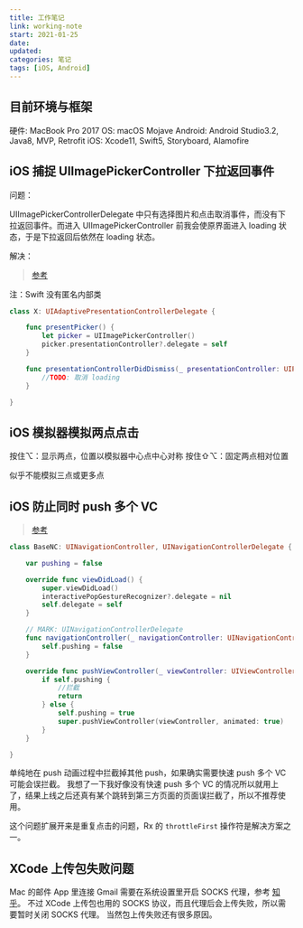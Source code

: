 ```yaml
---
title: 工作笔记
link: working-note
start: 2021-01-25
date: 
updated: 
categories: 笔记
tags: [iOS, Android]
---
```


## 目前环境与框架

硬件: MacBook Pro 2017
OS: macOS Mojave
Android: Android Studio3.2, Java8, MVP, Retrofit
iOS: Xcode11, Swift5, Storyboard, Alamofire

## iOS 捕捉 UIImagePickerController 下拉返回事件

问题：

UIImagePickerControllerDelegate 中只有选择图片和点击取消事件，而没有下拉返回事件。而进入 UIImagePickerController 前我会使原界面进入 loading 状态，于是下拉返回后依然在 loading 状态。

解决：

> [参考](https://stackoverflow.com/questions/60809825/detect-if-imagepickercontroller-is-closed-with-swipe-down-gesture-with-objective)

注：Swift 没有匿名内部类

```swift
class X: UIAdaptivePresentationControllerDelegate {

    func presentPicker() {
        let picker = UIImagePickerController()
        picker.presentationController?.delegate = self
    }

    func presentationControllerDidDismiss(_ presentationController: UIPresentationController) {
        //TODO: 取消 loading
    }

}
```

## iOS 模拟器模拟两点点击

按住⌥：显示两点，位置以模拟器中心点中心对称
按住⇧⌥：固定两点相对位置

似乎不能模拟三点或更多点

## iOS 防止同时 push 多个 VC

> [参考](https://blog.csdn.net/qq_32117417/article/details/82868459)

```swift
class BaseNC: UINavigationController, UINavigationControllerDelegate {

    var pushing = false

    override func viewDidLoad() {
        super.viewDidLoad()
        interactivePopGestureRecognizer?.delegate = nil
        self.delegate = self
    }

    // MARK: UINavigationControllerDelegate
    func navigationController(_ navigationController: UINavigationController, didShow viewController: UIViewController, animated: Bool) {
        self.pushing = false
    }

    override func pushViewController(_ viewController: UIViewController, animated: Bool) {
        if self.pushing {
            //拦截
            return
        } else {
            self.pushing = true
            super.pushViewController(viewController, animated: true)
        }
    }

}
```

单纯地在 push 动画过程中拦截掉其他 push，如果确实需要快速 push 多个 VC 可能会误拦截。
我想了一下我好像没有快速 push 多个 VC 的情况所以就用上了，结果上线之后还真有某个跳转到第三方页面的页面误拦截了，所以不推荐使用。

这个问题扩展开来是重复点击的问题，Rx 的 `throttleFirst` 操作符是解决方案之一。

## XCode 上传包失败问题

Mac 的邮件 App 里连接 Gmail 需要在系统设置里开启 SOCKS 代理，参考 [知乎](https://www.zhihu.com/question/27289501/answer/498254559)。
不过 XCode 上传包也用的 SOCKS 协议，而且代理后会上传失败，所以需要暂时关闭 SOCKS 代理。
当然包上传失败还有很多原因。

